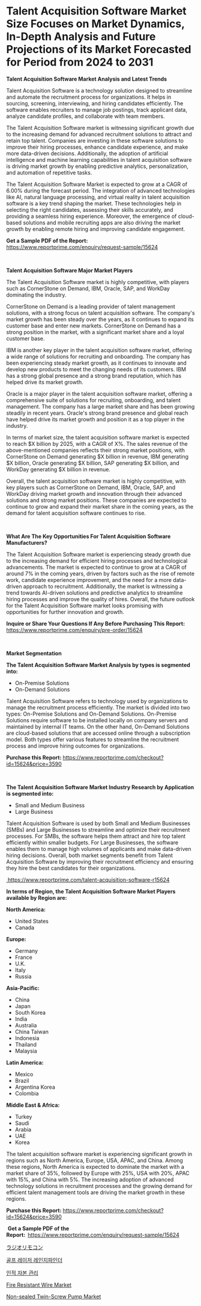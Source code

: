 <p><h1>Talent Acquisition Software Market Size Focuses on Market Dynamics, In-Depth Analysis and Future Projections of its Market Forecasted for Period from 2024 to 2031</h1></p><p><strong>Talent Acquisition Software Market Analysis and Latest Trends</strong></p>
<p><p>Talent Acquisition Software is a technology solution designed to streamline and automate the recruitment process for organizations. It helps in sourcing, screening, interviewing, and hiring candidates efficiently. The software enables recruiters to manage job postings, track applicant data, analyze candidate profiles, and collaborate with team members.</p><p>The Talent Acquisition Software market is witnessing significant growth due to the increasing demand for advanced recruitment solutions to attract and retain top talent. Companies are investing in these software solutions to improve their hiring processes, enhance candidate experience, and make more data-driven decisions. Additionally, the adoption of artificial intelligence and machine learning capabilities in talent acquisition software is driving market growth by enabling predictive analytics, personalization, and automation of repetitive tasks.</p><p>The Talent Acquisition Software Market is expected to grow at a CAGR of 6.00% during the forecast period. The integration of advanced technologies like AI, natural language processing, and virtual reality in talent acquisition software is a key trend shaping the market. These technologies help in selecting the right candidates, assessing their skills accurately, and providing a seamless hiring experience. Moreover, the emergence of cloud-based solutions and mobile recruiting apps are also driving the market growth by enabling remote hiring and improving candidate engagement.</p></p>
<p><strong>Get a Sample PDF of the Report:&nbsp;</strong> <a href="https://www.reportprime.com/enquiry/request-sample/15624">https://www.reportprime.com/enquiry/request-sample/15624</a></p>
<p>&nbsp;</p>
<p><strong>Talent Acquisition Software Major Market Players</strong></p>
<p><p>The Talent Acquisition Software market is highly competitive, with players such as CornerStone on Demand, IBM, Oracle, SAP, and WorkDay dominating the industry. </p><p>CornerStone on Demand is a leading provider of talent management solutions, with a strong focus on talent acquisition software. The company's market growth has been steady over the years, as it continues to expand its customer base and enter new markets. CornerStone on Demand has a strong position in the market, with a significant market share and a loyal customer base.</p><p>IBM is another key player in the talent acquisition software market, offering a wide range of solutions for recruiting and onboarding. The company has been experiencing steady market growth, as it continues to innovate and develop new products to meet the changing needs of its customers. IBM has a strong global presence and a strong brand reputation, which has helped drive its market growth.</p><p>Oracle is a major player in the talent acquisition software market, offering a comprehensive suite of solutions for recruiting, onboarding, and talent management. The company has a large market share and has been growing steadily in recent years. Oracle's strong brand presence and global reach have helped drive its market growth and position it as a top player in the industry.</p><p>In terms of market size, the talent acquisition software market is expected to reach $X billion by 2025, with a CAGR of X%. The sales revenue of the above-mentioned companies reflects their strong market positions, with CornerStone on Demand generating $X billion in revenue, IBM generating $X billion, Oracle generating $X billion, SAP generating $X billion, and WorkDay generating $X billion in revenue.</p><p>Overall, the talent acquisition software market is highly competitive, with key players such as CornerStone on Demand, IBM, Oracle, SAP, and WorkDay driving market growth and innovation through their advanced solutions and strong market positions. These companies are expected to continue to grow and expand their market share in the coming years, as the demand for talent acquisition software continues to rise.</p></p>
<p>&nbsp;</p>
<p><strong>What Are The Key Opportunities For Talent Acquisition Software Manufacturers?</strong></p>
<p><p>The Talent Acquisition Software market is experiencing steady growth due to the increasing demand for efficient hiring processes and technological advancements. The market is expected to continue to grow at a CAGR of around 7% in the coming years, driven by factors such as the rise of remote work, candidate experience improvement, and the need for a more data-driven approach to recruitment. Additionally, the market is witnessing a trend towards AI-driven solutions and predictive analytics to streamline hiring processes and improve the quality of hires. Overall, the future outlook for the Talent Acquisition Software market looks promising with opportunities for further innovation and growth.</p></p>
<p><strong>Inquire or Share Your Questions If Any Before Purchasing This Report:</strong> <a href="https://www.reportprime.com/enquiry/pre-order/15624">https://www.reportprime.com/enquiry/pre-order/15624</a></p>
<p>&nbsp;</p>
<p><strong>Market Segmentation</strong></p>
<p><strong>The Talent Acquisition Software Market Analysis by types is segmented into:</strong></p>
<p><ul><li>On-Premise Solutions</li><li>On-Demand Solutions</li></ul></p>
<p><p>Talent Acquisition Software refers to technology used by organizations to manage the recruitment process efficiently. The market is divided into two types: On-Premise Solutions and On-Demand Solutions. On-Premise Solutions require software to be installed locally on company servers and maintained by internal IT teams. On the other hand, On-Demand Solutions are cloud-based solutions that are accessed online through a subscription model. Both types offer various features to streamline the recruitment process and improve hiring outcomes for organizations.</p></p>
<p><strong>Purchase this Report:&nbsp;</strong><a href="https://www.reportprime.com/checkout?id=15624&price=3590">https://www.reportprime.com/checkout?id=15624&price=3590</a></p>
<p>&nbsp;</p>
<p><strong>The Talent Acquisition Software Market Industry Research by Application is segmented into:</strong></p>
<p><ul><li>Small and Medium Business</li><li>Large Business</li></ul></p>
<p><p>Talent Acquisition Software is used by both Small and Medium Businesses (SMBs) and Large Businesses to streamline and optimize their recruitment processes. For SMBs, the software helps them attract and hire top talent efficiently within smaller budgets. For Large Businesses, the software enables them to manage high volumes of applicants and make data-driven hiring decisions. Overall, both market segments benefit from Talent Acquisition Software by improving their recruitment efficiency and ensuring they hire the best candidates for their organizations.</p></p>
<p><a href="https://www.reportprime.com/talent-acquisition-software-r15624">&nbsp;https://www.reportprime.com/talent-acquisition-software-r15624</a></p>
<p><strong>In terms of Region, the Talent Acquisition Software Market Players available by Region are:</strong></p>
<p>
    <p> <strong> North America: </strong>
        <ul>
            <li>United States</li>
            <li>Canada</li>
        </ul>
        </p> 
    <p> <strong> Europe: </strong>
        <ul>
            <li>Germany</li>
            <li>France</li>
            <li>U.K.</li>
            <li>Italy</li>
            <li>Russia</li>
        </ul>
        </p> 
    <p> <strong> Asia-Pacific: </strong>
        <ul>
            <li>China</li>
            <li>Japan</li>
            <li>South Korea</li>
            <li>India</li>
            <li>Australia</li>
            <li>China Taiwan</li>
            <li>Indonesia</li>
            <li>Thailand</li>
            <li>Malaysia</li>
        </ul>
        </p> 
    <p> <strong> Latin America: </strong>
        <ul>
            <li>Mexico</li>
            <li>Brazil</li>
            <li>Argentina Korea</li>
            <li>Colombia</li>
        </ul>
        </p> 
    <p> <strong> Middle East & Africa: </strong>
        <ul>
            <li>Turkey</li>
            <li>Saudi</li>
            <li>Arabia</li>
            <li>UAE</li>
            <li>Korea</li>
        </ul>
    </p>
    </p>
<p><p>The talent acquisition software market is experiencing significant growth in regions such as North America, Europe, USA, APAC, and China. Among these regions, North America is expected to dominate the market with a market share of 35%, followed by Europe with 25%, USA with 20%, APAC with 15%, and China with 5%. The increasing adoption of advanced technology solutions in recruitment processes and the growing demand for efficient talent management tools are driving the market growth in these regions.</p></p>
<p><strong>Purchase this Report: </strong><a href="https://www.reportprime.com/checkout?id=15624&price=3590">https://www.reportprime.com/checkout?id=15624&price=3590</a></p>
<p>&nbsp;<strong>Get a Sample PDF of the Report:&nbsp;&nbsp;</strong><a href="https://www.reportprime.com/enquiry/request-sample/15624">https://www.reportprime.com/enquiry/request-sample/15624</a></p>
<p><strong></strong></p>
<p><p><a href="https://medium.com/@hrhzhypq19/%E3%83%A9%E3%82%B8%E3%82%AA%E3%83%AA%E3%83%A2%E3%83%BC%E3%83%88%E3%82%B3%E3%83%B3%E3%83%88%E3%83%AD%E3%83%BC%E3%83%AB%E5%B8%82%E5%A0%B4-2024%E5%B9%B4%E3%81%8B%E3%82%892031%E5%B9%B4%E3%81%AE%E3%82%B0%E3%83%AD%E3%83%BC%E3%83%90%E3%83%AB%E3%81%8A%E3%82%88%E3%81%B3%E5%9C%B0%E5%9F%9F%E5%88%86%E6%9E%90-6c8fe8413a98">ラジオリモコン</a></p><p><a href="https://medium.com/@jomosley1999/%EA%B8%80%EB%A1%9C%EB%B2%8C-%EA%B3%A8%ED%94%84-%EB%A0%88%EC%9D%B4%EC%A0%80-%EA%B1%B0%EB%A6%AC-%EC%B8%A1%EC%A0%95%EA%B8%B0-%EC%8B%9C%EC%9E%A5-%EC%9D%91%EC%9A%A9-%EC%B5%9C%EC%A2%85-%EC%82%AC%EC%9A%A9-%EC%82%B0%EC%97%85-%EC%9C%A0%ED%98%95-%EC%9E%A5%EB%B9%84-%EB%B0%8F-%EC%A7%80%EC%97%AD%EC%97%90-%EC%B4%88%EC%A0%90%EC%9D%84-%EB%A7%9E%EC%B6%98-%EB%B6%84%EC%84%9D-%EB%B0%8F-%EC%98%88%EC%B8%A1-2024-2031-90aa98441745">골프 레이저 레인지파인더</a></p><p><a href="https://medium.com/@alishasteffanie6/%EC%9D%B8%EC%A0%81-%EC%9E%90%EB%B3%B8-%EA%B4%80%EB%A6%AC-%EC%8B%9C%EC%9E%A5-%EA%B7%9C%EB%AA%A8%EB%8A%94-%EC%97%B0%ED%8F%89%EA%B7%A0-%EC%84%B1%EC%9E%A5%EB%A5%A0-13-1-%EB%A1%9C-%EC%84%B1%EC%9E%A5%ED%95%98%EA%B3%A0-%EC%9E%88%EC%9C%BC%EB%A9%B0-%EC%9D%B4-%EB%B3%B4%EA%B3%A0%EC%84%9C%EB%8A%94-%EC%9C%A0%ED%98%95-%EC%9D%91%EC%9A%A9-%EC%84%B1%EC%9E%A5-%EB%B0%8F-2024%EB%85%84%EB%B6%80%ED%84%B0-2031%EB%85%84%EA%B9%8C%EC%A7%80%EC%9D%98-%EC%98%88%EC%B8%A1-%EB%B6%84%EC%84%9D%EC%9D%84-%EB%8B%A4%EB%A3%B9%EB%8B%88%EB%8B%A4-c6a736411ea1">인적 자본 관리</a></p><p><a href="https://medium.com/@kaceyrath00/fire-resistant-wire-industry-analysis-report-its-market-size-growing-with-a-cagr-of-6-8-34afa81f52a6">Fire Resistant Wire Market</a></p><p><a href="https://medium.com/@bsjdj3773/non-sealed-twin-screw-pump-market-size-share-trends-analysis-report-by-product-single-volute-70d3c36f60aa">Non-sealed Twin-Screw Pump Market</a></p></p>